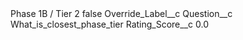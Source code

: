 <?xml version="1.0" encoding="UTF-8"?>
<CustomMetadata xmlns="http://soap.sforce.com/2006/04/metadata" xmlns:xsi="http://www.w3.org/2001/XMLSchema-instance" xmlns:xsd="http://www.w3.org/2001/XMLSchema">
    <label>Phase 1B / Tier 2</label>
    <protected>false</protected>
    <values>
        <field>Override_Label__c</field>
        <value xsi:nil="true"/>
    </values>
    <values>
        <field>Question__c</field>
        <value xsi:type="xsd:string">What_is_closest_phase_tier</value>
    </values>
    <values>
        <field>Rating_Score__c</field>
        <value xsi:type="xsd:double">0.0</value>
    </values>
</CustomMetadata>
